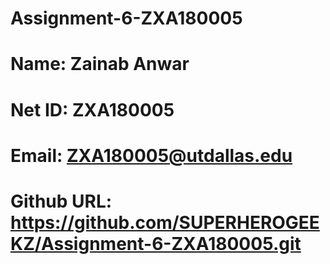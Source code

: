 # Assignment-6-ZXA180005
# Name: Zainab Anwar
# Net ID: ZXA180005
# Email: ZXA180005@utdallas.edu
# Github URL: https://github.com/SUPERHEROGEEKZ/Assignment-6-ZXA180005.git